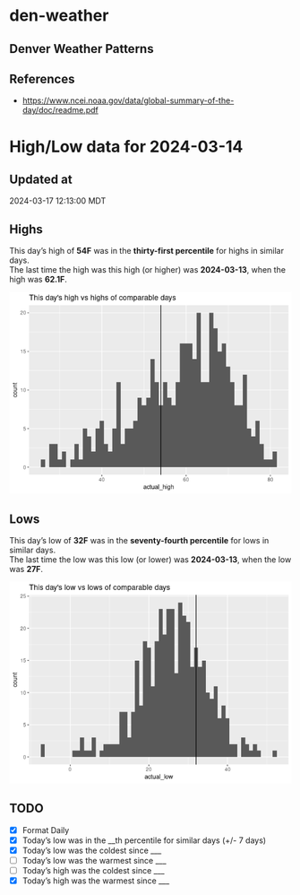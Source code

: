 # den-weather


## Denver Weather Patterns

## References

- <https://www.ncei.noaa.gov/data/global-summary-of-the-day/doc/readme.pdf>

# High/Low data for 2024-03-14

## Updated at

2024-03-17 12:13:00 MDT

## Highs

This day’s high of **54F** was in the **thirty-first percentile** for
highs in similar days.  
The last time the high was this high (or higher) was **2024-03-13**,
when the high was **62.1F**.

![](readme_files/figure-commonmark/unnamed-chunk-4-1.png)

## Lows

This day’s low of **32F** was in the **seventy-fourth percentile** for
lows in similar days.  
The last time the low was this low (or lower) was **2024-03-13**, when
the low was **27F**.

![](readme_files/figure-commonmark/unnamed-chunk-6-1.png)

## TODO

- [x] Format Daily
- [x] Today’s low was in the \_\_th percentile for similar days (+/- 7
  days)
- [x] Today’s low was the coldest since \_\_\_
- [ ] Today’s low was the warmest since \_\_\_
- [ ] Today’s high was the coldest since \_\_\_
- [x] Today’s high was the warmest since \_\_\_
